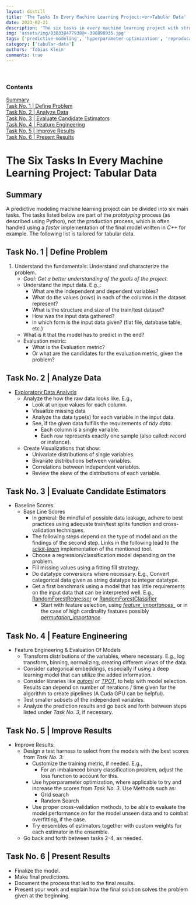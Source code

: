 ```yaml
---
layout: distill
title: 'The Tasks In Every Machine Learning Project:<br>Tabular Data'
date: 2023-02-21
description: 'The six tasks in every machine learning project with structured data.'
img: 'assets/img/838338477938@+-398898935.jpg'
tags: ['predictive-modeling', 'hyperparameter-optimization', 'reproducable-code', 'tabular-data', 'feature-engineering']
category: ['tabular-data']
authors: 'Tobias Klein'
comments: true
---
```

<br>
<d-contents>
  <nav class="l-text figcaption">
  <h3>Contents</h3>
    <div class="no-math"><a href="#summary">Summary</a></div>
    <div class="no-math"><a href="#task-no-1--define-problem">Task No. 1 | Define Problem</a></div>
    <div class="no-math"><a href="#task-no-2--analyze-data">Task No. 2 | Analyze Data</a></div>
    <div class="no-math"><a href="#task-no-3--evaluate-candidate-estimators">Task No. 3 | Evaluate Candidate Estimators</a></div>
    <div class="no-math"><a href="#task-no-4--feature-engineering">Task No. 4 | Feature Engineering</a></div>
    <div class="no-math"><a href="#task-no-5--improve-results">Task No. 5 | Improve Results</a></div>
    <div class="no-math"><a href="#task-no-6--present-results">Task No. 6 | Present Results</a></div>
  </nav>
</d-contents>

# The Six Tasks In Every Machine Learning Project: Tabular Data

## Summary
A predictive modeling machine learning project can be divided into six main
tasks. The tasks listed below are part of the *prototyping* process (as
described using Python), not the production process, which is often handled
using a *faster* implementation of the final model written in *C++* for example.
The following list is tailored for tabular data.
<!-- You can find the tasks for image and more generally unstructured data in the -->
<!-- article **The Six Tasks In Every ML Project: Unstructured Data** -->
<!-- _projects/steps-unstructured.md. There is no difference between structured -->
<!-- and unstructured data in the tasks described here, only the subtasks within each -->
<!-- task vary. -->

## Task No. 1 | Define Problem

1. Understand the fundamentals: Understand and characterize the problem.
    - *Goal: Get a better understanding of the goals of the project.*
    - Understand the input data. E.g.,:
        - What are the independent and dependent variables?
        - What do the values (rows) in each of the columns in the dataset
            represent?
        - What is the structure and size of the train/test dataset?
        - How was the input data gathered?
        - In which form is the input data given? (flat file, database table, etc.)
    - What is it that the model has to predict in the end?
    - Evaluation metric:
        - What is the Evaluation metric?
        - Or what are the candidates for the evaluation metric, given the problem?

## Task No. 2 | Analyze Data

- [Exploratory Data Analysis](https://en.wikipedia.org/wiki/Exploratory_data_analysis)
    - Analyze the how the raw data looks like. E.g.,
        - Look at unique values for each column. 
        - Visualize missing data
        - Analyze the data type(s) for each variable in the input data.
        - See, if the given data fulfills the requirements of *tidy data*.
            - Each column is a single variable.
            - Each row represents exactly one sample (also called: record or instance).
    - Create Visualizations that show:
        - Univariate distributions of single variables.
        - Bivariate distributions between variables.
        - Correlations between independent variables.
        - Review the skew of the distributions of each variable.

## Task No. 3 | Evaluate Candidate Estimators

- Baseline Scores
    - Base Line Scores
        - In general: Be mindful of possible data leakage, adhere to best practices
            using adequate train/test splits function and cross-validation
            techniques.
        - The following steps depend on the type of model and on the findings of the
            second step. Links in the following lead to the [*scikit-learn*](https://scikit-learn.org/stable/modules/classes.html) implementation of the mentioned tool.
        - Choose a regression/classification model depending on the problem.
        - Fill missing values using a fitting fill strategy.
        - Do datatype conversions where necessary. E.g., Convert categorical
            data given as string datatype to integer datatype.
        - Get a first benchmark using a model that has little requirements on the
            input data that can be interpreted well. E.g., [RandomForestRegressor](https://scikit-learn.org/stable/modules/generated/sklearn.ensemble.RandomForestRegressor.html#sklearn.ensemble.RandomForestRegressor) or [RandomForestClassifier](https://scikit-learn.org/stable/modules/generated/sklearn.ensemble.RandomForestClassifier.html#sklearn.ensemble.RandomForestClassifier)
            - Start with feature selection, using [*feature\_importances\_*](https://scikit-learn.org/stable/modules/generated/sklearn.ensemble.RandomForestRegressor.html#sklearn.ensemble.RandomForestRegressor.feature_importances_) or in the
                case of high cardinality features possibly [*permutation\_importance*](https://scikit-learn.org/stable/modules/generated/sklearn.inspection.permutation_importance.html#sklearn.inspection.permutation_importance).

## Task No. 4 | Feature Engineering

- Feature Engineering & Evaluation Of Models
    - Transform distributions of the variables, where necessary. E.g., log
        transform, binning, normalizing, creating different *views* of the data.
    - Consider categorical embeddings, especially if using a deep learning
        model that can utilize the added information.
    - Consider libraries like [*automl*](https://github.com/automl) or [*TPOT*](http://epistasislab.github.io/tpot/),
        to help with model selection. Results can depend on number
        of iterations / time given for the algorithm to create pipelines
        (A Cuda GPU can be helpful).
    - Test smaller subsets of the independent variables.
    - Analyze the prediction results and go back and forth between steps
        listed under *Task No. 3*, if necessary.

## Task No. 5 | Improve Results

- Improve Results: 
    - Design a test harness to select from the models with the best scores from *Task No.
        3*:
        - Customize the training metric, if needed. E.g.,
            - For an imbalanced binary classification problem, adjust the loss
                function to account for this.
        - Use hyperparameter optimization, where applicable to try and increase
            the scores from *Task No. 3*. Use Methods such as:
            - Grid search
            - Random Search
        - Use proper cross-validation methods, to be able to evaluate the model
            performance on for the model unseen data and to combat overfitting,
            if the case.
        - Try ensembles of estimators together with custom weights for each
            estimator in the ensemble.
    - Go back and forth between tasks 2-4, as needed.

## Task No. 6 | Present Results

- Finalize the model.
- Make final predictions.
- Document the process that led to the final results.
- Present your work and explain how the final solution solves the problem given
    at the beginning.
